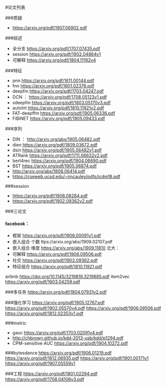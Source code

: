 #论文列表

###质疑
-  https://arxiv.org/pdf/1907.06902.pdf

###综述
- 全分支  https://arxiv.org/pdf/1707.07435.pdf
- session  https://arxiv.org/pdf/1902.04864v1
- 可解释  https://arxiv.org/pdf/1804.11192v4

###特征
- pnn https://arxiv.org/pdf/1611.00144.pdf
- fnn https://arxiv.org/pdf/1601.02376.pdf
- deepfm https://arxiv.org/pdf/1703.04247.pdf
- DCN ： https://arxiv.org/pdf/1708.05123v1.pdf
- xdeepfm https://arxiv.org/pdf/1803.05170v3.pdf
- autoInt https://arxiv.org/pdf/1810.11921v2.pdf
- FAT-deepffm  https://arxiv.org/pdf/1905.06336.pdf
- FiBiNET  https://arxiv.org/pdf/1905.09433.pdf


###序列
- DIN ： http://arxiv.org/abs/1905.06482.pdf
- dien   https://arxiv.org/pdf/1809.03672.pdf
- dsin   https://arxiv.org/pdf/1905.06482v1.pdf
- ATRank https://arxiv.org/pdf/1711.06632v2.pdf
- bert4rec  https://arxiv.org/pdf/1904.06690.pdf
- BST  https://arxiv.org/pdf/1905.06874.pdf
- http://arxiv.org/abs/1808.06414.pdf
- https://cseweb.ucsd.edu/~jmcauley/pdfs/icdm18.pdf


###session
- https://arxiv.org/pdf/1908.08284.pdf
- https://arxiv.org/pdf/1902.09362v2.pdf

###三论文
#### facebook：
- 框架 https://arxiv.org/pdf/1906.00091v1.pdf
- 嵌入组合 个数 ttps://arxiv.org/abs/1909.02107.pdf
- 嵌入组合 维度 https://arxiv.org/abs/1909.11810
北大：
- 可解释 https://arxiv.org/pdf/1906.09506.pdf
- 社交 https://arxiv.org/pdf/1902.09362.pdf
- 特征组合 https://arxiv.org/pdf/1810.11921.pdf
  
airbnb https://doi.org/10.1145/3219819.3219885.pdf
item2vec https://arxiv.org/pdf/1603.04259.pdf

###多任务
https://arxiv.org/pdf/1804.07931v2.pdf

###强化学习
https://arxiv.org/pdf/1905.12767.pdf
https://arxiv.org/pdf/1902.05570v4.pdf
https://arxiv.org/pdf/1906.09506.pdf
https://arxiv.org/pdf/1812.02353v1.pdf

###metric
- gauc  https://arxiv.org/pdf/1703.02091v4.pdf
- http://chbrown.github.io/kdd-2013-usb/kdd/p1294.pdf
- CPM-sensitive AUC https://arxiv.org/pdf/1904.10272.pdf


###bytesdance
https://arxiv.org/pdf/1906.01219.pdf
https://arxiv.org/pdf/1612.06935.pdf
https://arxiv.org/pdf/1901.00171v1
https://arxiv.org/pdf/1907.05559v1

###工程
https://arxiv.org/pdf/1801.02294.pdf
https://arxiv.org/pdf/1708.04106v3.pdf


